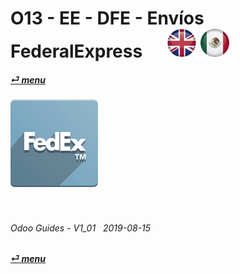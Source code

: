 # O13 - EE - DFE - Envíos FederalExpress &nbsp;&nbsp;&nbsp;&nbsp; [![en-uk](/doc/img/flg/en-uk-flg-btn-sml.png)](/en-uk/o13/ee/dfe/en-uk-o13-ee-dfe-guides.md) [ ![es-mx](/doc/img/flg/es-mx-flg-btn-sml.png)](/es-mx/o13/ee/dfe/es-mx-o13-ee-dfe-guides.md)
#### [_&#x23CE; menu_](/en-uk/o13/ee/en-uk-o13-ee-guides-menu.md "Regresar al menú de EE")  
### ![dfe](/doc/img/app/big/dfe.png)
[ⱽ¹²³⁴⁵⁶⁷⁸⁹⁰⁻]: # (ⱽ¹²³⁴⁵⁶⁷⁸⁹⁰⁻)

<br>

###### Odoo Guides - V1_01 &nbsp; 2019-08-15  
**[_&#x23CE; menu_](/en-uk/o13/ee/en-uk-o13-ee-guides-menu.md)**  
